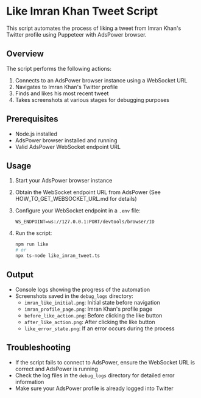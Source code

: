 # Like Imran Khan Tweet Script

This script automates the process of liking a tweet from Imran Khan's Twitter profile using Puppeteer with AdsPower browser.

## Overview

The script performs the following actions:
1. Connects to an AdsPower browser instance using a WebSocket URL
2. Navigates to Imran Khan's Twitter profile
3. Finds and likes his most recent tweet
4. Takes screenshots at various stages for debugging purposes

## Prerequisites

- Node.js installed
- AdsPower browser installed and running
- Valid AdsPower WebSocket endpoint URL

## Usage

1. Start your AdsPower browser instance
2. Obtain the WebSocket endpoint URL from AdsPower (See HOW_TO_GET_WEBSOCKET_URL.md for details)
3. Configure your WebSocket endpoint in a `.env` file:

   ```
   WS_ENDPOINT=ws://127.0.0.1:PORT/devtools/browser/ID
   ```
   
4. Run the script:

   ```bash
   npm run like
   # or
   npx ts-node like_imran_tweet.ts
   ```

## Output

- Console logs showing the progress of the automation
- Screenshots saved in the `debug_logs` directory:
  - `imran_like_initial.png`: Initial state before navigation
  - `imran_profile_page.png`: Imran Khan's profile page
  - `before_like_action.png`: Before clicking the like button
  - `after_like_action.png`: After clicking the like button
  - `like_error_state.png`: If an error occurs during the process

## Troubleshooting

- If the script fails to connect to AdsPower, ensure the WebSocket URL is correct and AdsPower is running
- Check the log files in the `debug_logs` directory for detailed error information
- Make sure your AdsPower profile is already logged into Twitter
